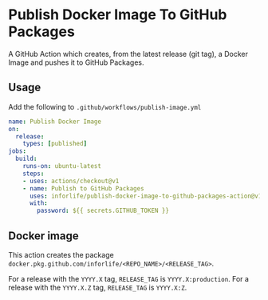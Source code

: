 # Publish Docker Image To GitHub Packages

A GitHub Action which creates, from the latest release (git tag), a Docker Image and pushes it to GitHub Packages.

## Usage
Add the following to `.github/workflows/publish-image.yml`

```yaml
name: Publish Docker Image
on:
  release:
    types: [published]
jobs:
  build:
    runs-on: ubuntu-latest
    steps:
    - uses: actions/checkout@v1
    - name: Publish to GitHub Packages
      uses: inforlife/publish-docker-image-to-github-packages-action@v1
      with:
        password: ${{ secrets.GITHUB_TOKEN }}
```

## Docker image
This action creates the package `docker.pkg.github.com/inforlife/<REPO_NAME>/<RELEASE_TAG>`.

For a release with the `YYYY.X` tag,   `RELEASE_TAG` is `YYYY.X:production`.
For a release with the `YYYY.X.Z` tag, `RELEASE_TAG` is `YYYY.X:Z`.
